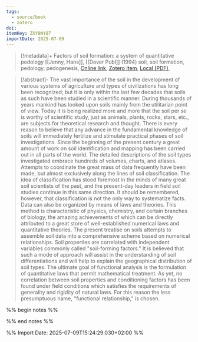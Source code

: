 ```yaml
---
tags:
  - source/book
  - zotero
doi: 
itemKey: ZXY8WY87
importDate: 2025-07-09
---
```

>[!metadata]+
> Factors of soil formation: a system of quantitative pedology
> [[Jenny, Hans]], 
> [[Dover Publ]] (1994)
> soil, soil formation, pedology, pedogenesis, 
> [Online link](), [Zotero Item](zotero://select/library/items/ZXY8WY87), [Local (PDF)](file://C:/Users/aburg/Documents/references/zotero/storage/AHNPMWZJ/Jenny1994_Factorssoil.pdf), 

>[!abstract]-
>The vast importance of the soil in the development of various
systems of agriculture and types of civilizations has long been
recognized; but it is only within the last few decades that soils as such
have been studied in a scientific manner. During thousands of years
mankind has looked upon soils mainly from the utilitarian point of
view. Today it is being realized more and more that the soil per se is
worthy of scientific study, just as animals, plants, rocks, stars, etc., are
subjects for theoretical research and thought. There is every reason to
believe that any advance in the fundamental knowledge of soils will
immediately fertilize and stimulate practical phases of soil
investigations.
Since the beginning of the present century a great amount of work
on soil identification and mapping has been carried out in all parts of
the world. The detailed descriptions of the soil types investigated
embrace hundreds of volumes, charts, and atlases. Attempts to
coordinate the great mass of data frequently have been made, but
almost exclusively along the lines of soil classification. The idea of
classification has stood foremost in the minds of many great soil
scientists of the past, and the present-day leaders in field soil studies
continue in this same direction.
It should be remembered, however, that classification is not the
only way to systematize facts. Data can also be organized by means of
laws and theories. This method is characteristic of physics, chemistry,
and certain branches of biology, the amazing achievements of which
can be directly attributed to a great store of well-established numerical
laws and quantitative theories. The present treatise on soils attempts
to assemble soil data into a comprehensive scheme based on
numerical relationships. Soil properties are correlated with
independent variables commonly called "soil-forming factors." It is
believed that such a mode of approach will assist in the understanding
of soil differentiations and will help to explain the geographical
distribution of soil types. The ultimate goal of functional analysis is
the formulation of quantitative laws that permit mathematical
treatment. As yet, no correlation between soil properties and
conditioning factors has been found under field conditions which
satisfies the requirements of generality and rigidity of natural laws.
For this reason the less presumptuous name, "functional relationship,"
is chosen.

%% begin notes %%

%% end notes %%

%% Import Date: 2025-07-09T15:24:29.030+02:00 %%
